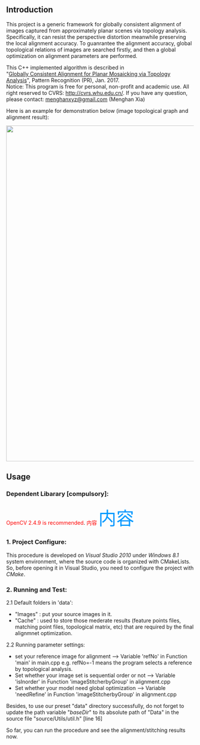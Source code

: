## Introduction

This project is a generic framework for globally consistent alignment of images captured from approximately planar 
scenes via topology analysis. Specifically, it can resist the perspective distortion meanwhile preserving the local 
alignment accuracy. To guanrantee the alignment accuracy, global topological relations of images are searched firstly,
and then a global optimization on alignment parameters are performed.

This C++ implemented algorithm is described in  
"[Globally Consistent Alignment for Planar Mosaicking via Topology Analysis](http://menghanxia.github.io/papers/Plane_Alignment-PR2016.pdf)", Pattern Recognition (PR), Jan. 2017.  
Notice: This program is free for personal, non-profit and academic use.
All right reserved to CVRS: http://cvrs.whu.edu.cn/. 
If you have any question, please contact: menghanxyz@gmail.com (Menghan Xia)

Here is an example for demonstration below (image topological graph and alignment result): 

<img src="docs/demo.png" width="900px"/>

## Usage
### Dependent Libarary [compulsory]:
<font color=red>OpenCV 2.4.9 is recommended</font>.
<font color=red>内容</font> 
<font color=#0099ff size=7 face="黑体">内容</font>

### 1. Project Configure:
This procedure is developed on *Visual Studio 2010* under *Windows 8.1* system environment,
where the source code is organized with CMakeLists. So, before opening it in Visual Studio,
you need to configure the project with *CMake*.

### 2. Running and Test:
2.1 Default folders in 'data':  
- "Images" : put your source images in it.
- "Cache"  : used to store those mederate results (feature points files, matching point files, topological matrix, etc) that 
are required by the final alignmnet optimization.

2.2 Running parameter settings:  
- set your reference image for alignment      							-->  Variable 'refNo' in Function 'main' in main.cpp 
e.g. refNo=-1 means the program selects a reference by topological analysis.
- Set whether your image set is sequential order or not         --> Variable 'isInorder' in Function 'imageStitcherbyGroup' in alignment.cpp
- Set whether your model need global optimization         		--> Variable 'needRefine' in Function 'imageStitcherbyGroup' in alignment.cpp

Besides, to use our preset "data" directory successfully, do not forget to update the path variable 
"*baseDir*" to its absolute path of "Data" in the source file "source/Utils/util.h" [line 16]

So far, you can run the procedure and see the alignment/stitching results now.